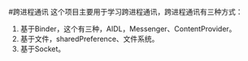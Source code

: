 #跨进程通讯
这个项目主要用于学习跨进程通讯，跨进程通讯有三种方式：

1. 基于Binder，这个有三种，AIDL，Messenger、ContentProvider。
2. 基于文件，sharedPreference、文件系统。
3. 基于Socket。